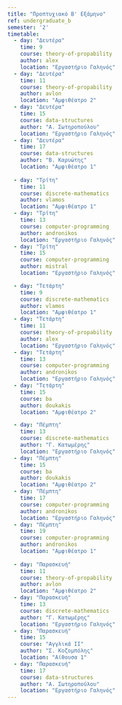 ```yaml
---
title: "Προπτυχιακό Β' Εξάμηνο"
ref: undergraduate_b
semester: '2'
timetable:
  - day: "Δευτέρα"
    time: 9
    course: theory-of-propability 
    author: alex
    location: "Εργαστήριο Γαληνός"
  - day: "Δευτέρα"
    time: 11
    course: theory-of-propability
    author: avlon
    location: "Αμφιθέατρο 2"
  - day: "Δευτέρα"
    time: 15
    course: data-structures
    author: "Α. Σωτηροπούλου"
    location: "Εργαστήριο Γαληνός"
  - day: "Δευτέρα"
    time: 17
    course: data-structures
    author: "Β. Καρυώτης"
    location: "Αμφιθέατρο 1"
    
  - day: "Τρίτη"
    time: 11
    course: discrete-mathematics
    author: vlamos
    location: "Αμφιθέατρο 1"
  - day: "Τρίτη"
    time: 13
    course: computer-programming
    author: andronikos
    location: "Εργαστήριο Γαληνός"
  - day: "Τρίτη"
    time: 15
    course: computer-programming
    author: mistral
    location: "Εργαστήριο Γαληνός"

  - day: "Τετάρτη"
    time: 9
    course: discrete-mathematics
    author: vlamos
    location: "Αμφιθέατρο 1"
  - day: "Τετάρτη"
    time: 11
    course: theory-of-propability
    author: alex
    location: "Εργαστήριο Γαληνός"
  - day: "Τετάρτη"
    time: 13
    course: computer-programming
    author: andronikos
    location: "Εργαστήριο Γαληνός"
  - day: "Τετάρτη"
    time: 15
    course: ba
    author: doukakis
    location: "Αμφιθέατρο 2"

  - day: "Πέμπτη"
    time: 13
    course: discrete-mathematics
    author: "Γ. Κατωμέρης"
    location: "Εργαστήριο Γαληνός"
  - day: "Πέμπτη"
    time: 15
    course: ba
    author: doukakis
    location: "Αμφιθέατρο 2"
  - day: "Πέμπτη"
    time: 17
    course: computer-programming
    author: andronikos
    location: "Εργαστήριο Γαληνός"
  - day: "Πέμπτη"
    time: 19
    course: computer-programming
    author: andronikos
    location: "Αμφιθέατρο 1"
  
  - day: "Παρασκευή"
    time: 11
    course: theory-of-propability
    author: avlon
    location: "Αμφιθέατρο 2"
  - day: "Παρασκευή"
    time: 13
    course: discrete-mathematics
    author: "Γ. Κατωμέρης"
    location: "Εργαστήριο Γαληνός"
  - day: "Παρασκευή"
    time: 15
    course: "Αγγλικά ΙΙ"
    author: "Σ. Κοζομπόλης"
    location: "Αίθουσα 1"
  - day: "Παρασκευή"
    time: 17
    course: data-structures
    author: "Α. Σωτηροπούλου"
    location: "Εργαστήριο Γαληνός"
---
```


